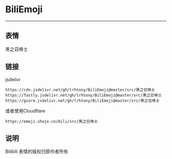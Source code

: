 # BiliEmoji
---
## 表情
黑之召唤士
## 链接
jsdelivr
```
https://cdn.jsdelivr.net/gh/lrhtony/BiliEmoji@master/src/黑之召唤士
https://fastly.jsdelivr.net/gh/lrhtony/BiliEmoji@master/src/黑之召唤士
https://gcore.jsdelivr.net/gh/lrhtony/BiliEmoji@master/src/黑之召唤士
```
或者使用Cloudflare
```
https://emoji.shojo.cn/bili/src/黑之召唤士
```
## 说明
Bilibili 表情的版权归原作者所有
